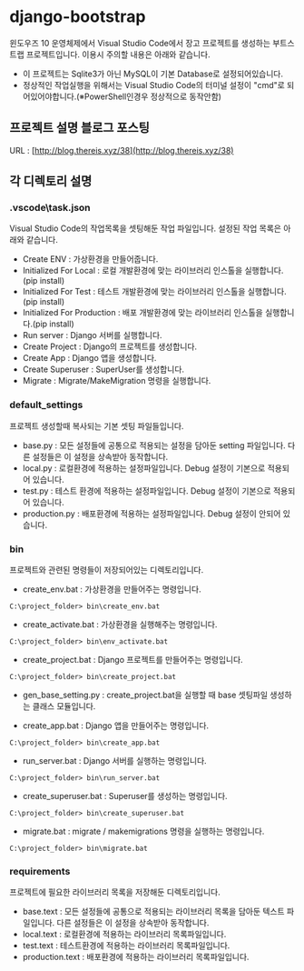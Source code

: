 # django-bootstrap
윈도우즈 10 운영체제에서 Visual Studio Code에서 장고 프로젝트를 생성하는 부트스트랩 프로젝트입니다.
이용시 주의할 내용은 아래와 같습니다.

* 이 프로젝트는 Sqlite3가 아닌 MySQL이 기본 Database로 설정되어있습니다.
* 정상적인 작업실행을 위해서는 Visual Studio Code의 터미널 설정이 "cmd"로 되어있어야합니다.(※PowerShell인경우 정상적으로 동작안함)

## 프로젝트 설명 블로그 포스팅
URL : [http://blog.thereis.xyz/38](http://blog.thereis.xyz/38)

## 각 디렉토리 설명
### .vscode\task.json
Visual Studio Code의 작업목록을 셋팅해둔 작업 파일입니다. 설정된 작업 목록은 아래와 같습니다.

* Create ENV : 가상환경을 만들어줍니다.
* Initialized For Local : 로컬 개발환경에 맞는 라이브러리 인스톨을 실행합니다.(pip install)
* Initialized For Test : 테스트 개발환경에 맞는 라이브러리 인스톨을 실행합니다.(pip install)
* Initialized For Production : 배포 개발환경에 맞는 라이브러리 인스톨을 실행합니다.(pip install)
* Run server : Django 서버를 실행합니다.
* Create Project : Django의 프로젝트를 생성합니다.
* Create App : Django 앱을 생성합니다.
* Create Superuser : SuperUser를 생성합니다.
* Migrate : Migrate/MakeMigration 명령을 실행합니다. 

### default_settings
프로젝트 생성할때 복사되는 기본 셋팅 파일들입니다.

* base.py : 모든 설정들에 공통으로 적용되는 설정을 담아둔 setting 파일입니다. 다른 설정들은 이 설정을 상속받아 동작합니다.
* local.py : 로컬환경에 적용하는 설정파일입니다. Debug 설정이 기본으로 적용되어 있습니다.
* test.py : 테스트 환경에 적용하는 설정파일입니다. Debug 설정이 기본으로 적용되어 있습니다.
* production.py : 배포환경에 적용하는 설정파일입니다. Debug 설정이 안되어 있습니다.

### bin
프로젝트와 관련된 명령들이 저장되어있는 디렉토리입니다.

* create_env.bat : 가상환경을 만들어주는 명령입니다.
```
C:\project_folder> bin\create_env.bat
```

* create_activate.bat : 가상환경을 실행해주는 명령입니다.
```
C:\project_folder> bin\env_activate.bat
```

* create_project.bat : Django 프로젝트를 만들어주는 명령입니다.
```
C:\project_folder> bin\create_project.bat
```
* gen_base_setting.py : create_project.bat을 실행할 때 base 셋팅파일 생성하는 클래스 모듈입니다.

* create_app.bat : Django 앱을 만들어주는 명령입니다.
```
C:\project_folder> bin\create_app.bat
```

* run_server.bat : Django 서버를 실행하는 명령입니다.
```
C:\project_folder> bin\run_server.bat
```
* create_superuser.bat : Superuser를 생성하는 명령입니다.
```
C:\project_folder> bin\create_superuser.bat
```
* migrate.bat : migrate / makemigrations 명령을 실행하는 명령입니다.
```
C:\project_folder> bin\migrate.bat
```

### requirements
프로젝트에 필요한 라이브러리 목록을 저장해둔 디렉토리입니다.

* base.text : 모든 설정들에 공통으로 적용되는 라이브러리 목록을 담아둔 텍스트 파일입니다. 다른 설정들은 이 설정을 상속받아 동작합니다.
* local.text : 로컬환경에 적용하는 라이브러리 목록파일입니다.
* test.text : 테스트환경에 적용하는 라이브러리 목록파일입니다.
* production.text : 배포환경에 적용하는 라이브러리 목록파일입니다.
